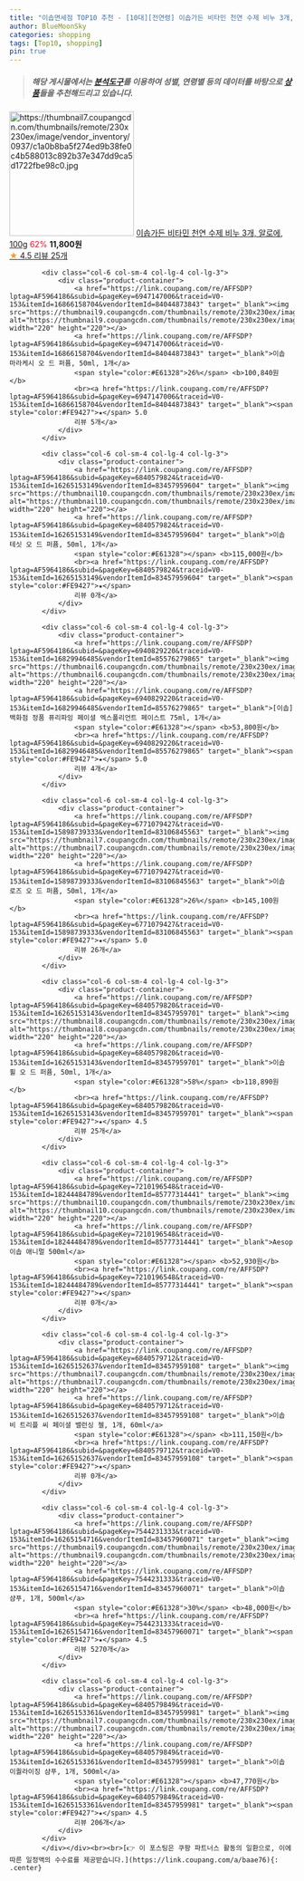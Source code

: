 ```yaml
---
title: "이솝면세점 TOP10 추천 - [10대][전연령] 이솝가든 비타민 천연 수제 비누 3개, 알로에, 100g"
author: BlueMoonSky
categories: shopping
tags: [Top10, shopping]
pin: true
---
```


> ##### 해당 게시물에서는 [**분석도구**](https://itemscout.io/)를 이용하여 **성별**, **연령별** 등의 데이터를 바탕으로 [**상품**](https://link.coupang.com/a/baae76)들을 추천해드리고 있습니다.
<div class="container"><div class="row">
            <div class="col-6 col-sm-4 col-lg-4 col-lg-3">
                <div class="product-container">
                    <a href="https://link.coupang.com/re/AFFSDP?lptag=AF5964186&subid=&pageKey=7656046610&traceid=V0-153&itemId=20383703462&vendorItemId=87466853728" target="_blank"><img src="https://thumbnail7.coupangcdn.com/thumbnails/remote/230x230ex/image/vendor_inventory/0937/c1a0b8ba5f274ed9b38fe0c4b588013c892b37e347dd9ca5d1722fbe98c0.jpg" alt="https://thumbnail7.coupangcdn.com/thumbnails/remote/230x230ex/image/vendor_inventory/0937/c1a0b8ba5f274ed9b38fe0c4b588013c892b37e347dd9ca5d1722fbe98c0.jpg" width="220" height="220"></a>
                    <a href="https://link.coupang.com/re/AFFSDP?lptag=AF5964186&subid=&pageKey=7656046610&traceid=V0-153&itemId=20383703462&vendorItemId=87466853728" target="_blank">이솝가든 비타민 천연 수제 비누 3개, 알로에, 100g</a>
                    <span style="color:#E61328">62%</span> <b>11,800원</b>
                    <br><a href="https://link.coupang.com/re/AFFSDP?lptag=AF5964186&subid=&pageKey=7656046610&traceid=V0-153&itemId=20383703462&vendorItemId=87466853728" target="_blank"><span style="color:#FE9427">★</span> 4.5
                    리뷰 25개</a>
                </div>
            </div>
            
            <div class="col-6 col-sm-4 col-lg-4 col-lg-3">
                <div class="product-container">
                    <a href="https://link.coupang.com/re/AFFSDP?lptag=AF5964186&subid=&pageKey=6947147006&traceid=V0-153&itemId=16866158704&vendorItemId=84044873843" target="_blank"><img src="https://thumbnail9.coupangcdn.com/thumbnails/remote/230x230ex/image/vendor_inventory/ae86/2acba1474ec2a45ef212c4bd4b959f626783197f9770e3d417b40a955978.jpg" alt="https://thumbnail9.coupangcdn.com/thumbnails/remote/230x230ex/image/vendor_inventory/ae86/2acba1474ec2a45ef212c4bd4b959f626783197f9770e3d417b40a955978.jpg" width="220" height="220"></a>
                    <a href="https://link.coupang.com/re/AFFSDP?lptag=AF5964186&subid=&pageKey=6947147006&traceid=V0-153&itemId=16866158704&vendorItemId=84044873843" target="_blank">이솝 마라케시 오 드 퍼퓸, 50ml, 1개</a>
                    <span style="color:#E61328">26%</span> <b>100,840원</b>
                    <br><a href="https://link.coupang.com/re/AFFSDP?lptag=AF5964186&subid=&pageKey=6947147006&traceid=V0-153&itemId=16866158704&vendorItemId=84044873843" target="_blank"><span style="color:#FE9427">★</span> 5.0
                    리뷰 5개</a>
                </div>
            </div>
            
            <div class="col-6 col-sm-4 col-lg-4 col-lg-3">
                <div class="product-container">
                    <a href="https://link.coupang.com/re/AFFSDP?lptag=AF5964186&subid=&pageKey=6840579824&traceid=V0-153&itemId=16265153149&vendorItemId=83457959604" target="_blank"><img src="https://thumbnail10.coupangcdn.com/thumbnails/remote/230x230ex/image/vendor_inventory/14c9/adbb5a047e29c91c6d602334391b2dbc16462cf1d3422ee22c178b35a246.jpg" alt="https://thumbnail10.coupangcdn.com/thumbnails/remote/230x230ex/image/vendor_inventory/14c9/adbb5a047e29c91c6d602334391b2dbc16462cf1d3422ee22c178b35a246.jpg" width="220" height="220"></a>
                    <a href="https://link.coupang.com/re/AFFSDP?lptag=AF5964186&subid=&pageKey=6840579824&traceid=V0-153&itemId=16265153149&vendorItemId=83457959604" target="_blank">이솝 테싯 오 드 퍼퓸, 50ml, 1개</a>
                    <span style="color:#E61328"></span> <b>115,000원</b>
                    <br><a href="https://link.coupang.com/re/AFFSDP?lptag=AF5964186&subid=&pageKey=6840579824&traceid=V0-153&itemId=16265153149&vendorItemId=83457959604" target="_blank"><span style="color:#FE9427">★</span> 
                    리뷰 0개</a>
                </div>
            </div>
            
            <div class="col-6 col-sm-4 col-lg-4 col-lg-3">
                <div class="product-container">
                    <a href="https://link.coupang.com/re/AFFSDP?lptag=AF5964186&subid=&pageKey=6940829220&traceid=V0-153&itemId=16829946485&vendorItemId=85576279865" target="_blank"><img src="https://thumbnail6.coupangcdn.com/thumbnails/remote/230x230ex/image/vendor_inventory/7b8c/99e88d3ddbc6f624a05273b60e1c46397da7725ea7a1ad84cee658a9cf2d.jpg" alt="https://thumbnail6.coupangcdn.com/thumbnails/remote/230x230ex/image/vendor_inventory/7b8c/99e88d3ddbc6f624a05273b60e1c46397da7725ea7a1ad84cee658a9cf2d.jpg" width="220" height="220"></a>
                    <a href="https://link.coupang.com/re/AFFSDP?lptag=AF5964186&subid=&pageKey=6940829220&traceid=V0-153&itemId=16829946485&vendorItemId=85576279865" target="_blank">[이솝] 백화점 정품 퓨리파잉 페이셜 엑스폴리언트 페이스트 75ml, 1개</a>
                    <span style="color:#E61328"></span> <b>53,800원</b>
                    <br><a href="https://link.coupang.com/re/AFFSDP?lptag=AF5964186&subid=&pageKey=6940829220&traceid=V0-153&itemId=16829946485&vendorItemId=85576279865" target="_blank"><span style="color:#FE9427">★</span> 5.0
                    리뷰 4개</a>
                </div>
            </div>
            
            <div class="col-6 col-sm-4 col-lg-4 col-lg-3">
                <div class="product-container">
                    <a href="https://link.coupang.com/re/AFFSDP?lptag=AF5964186&subid=&pageKey=6771079427&traceid=V0-153&itemId=15898739333&vendorItemId=83106845563" target="_blank"><img src="https://thumbnail7.coupangcdn.com/thumbnails/remote/230x230ex/image/vendor_inventory/faa5/3daf079424a5fb1efb343c349cafb9e27587bc249e37ae57035679a8ffa3.JPG" alt="https://thumbnail7.coupangcdn.com/thumbnails/remote/230x230ex/image/vendor_inventory/faa5/3daf079424a5fb1efb343c349cafb9e27587bc249e37ae57035679a8ffa3.JPG" width="220" height="220"></a>
                    <a href="https://link.coupang.com/re/AFFSDP?lptag=AF5964186&subid=&pageKey=6771079427&traceid=V0-153&itemId=15898739333&vendorItemId=83106845563" target="_blank">이솝 로즈 오 드 퍼퓸, 50ml, 1개</a>
                    <span style="color:#E61328">26%</span> <b>145,100원</b>
                    <br><a href="https://link.coupang.com/re/AFFSDP?lptag=AF5964186&subid=&pageKey=6771079427&traceid=V0-153&itemId=15898739333&vendorItemId=83106845563" target="_blank"><span style="color:#FE9427">★</span> 5.0
                    리뷰 26개</a>
                </div>
            </div>
            
            <div class="col-6 col-sm-4 col-lg-4 col-lg-3">
                <div class="product-container">
                    <a href="https://link.coupang.com/re/AFFSDP?lptag=AF5964186&subid=&pageKey=6840579820&traceid=V0-153&itemId=16265153143&vendorItemId=83457959701" target="_blank"><img src="https://thumbnail8.coupangcdn.com/thumbnails/remote/230x230ex/image/vendor_inventory/c130/d2c5bdc7d51388b07b848af5a644f29b172158511ea67441167c3fbcb7c9.jpg" alt="https://thumbnail8.coupangcdn.com/thumbnails/remote/230x230ex/image/vendor_inventory/c130/d2c5bdc7d51388b07b848af5a644f29b172158511ea67441167c3fbcb7c9.jpg" width="220" height="220"></a>
                    <a href="https://link.coupang.com/re/AFFSDP?lptag=AF5964186&subid=&pageKey=6840579820&traceid=V0-153&itemId=16265153143&vendorItemId=83457959701" target="_blank">이솝 휠 오 드 퍼퓸, 50ml, 1개</a>
                    <span style="color:#E61328">58%</span> <b>118,890원</b>
                    <br><a href="https://link.coupang.com/re/AFFSDP?lptag=AF5964186&subid=&pageKey=6840579820&traceid=V0-153&itemId=16265153143&vendorItemId=83457959701" target="_blank"><span style="color:#FE9427">★</span> 4.5
                    리뷰 25개</a>
                </div>
            </div>
            
            <div class="col-6 col-sm-4 col-lg-4 col-lg-3">
                <div class="product-container">
                    <a href="https://link.coupang.com/re/AFFSDP?lptag=AF5964186&subid=&pageKey=7210196548&traceid=V0-153&itemId=18244484789&vendorItemId=85777314441" target="_blank"><img src="https://thumbnail10.coupangcdn.com/thumbnails/remote/230x230ex/image/vendor_inventory/b68b/6f4ce3765c9404d79fd34fb4fe18d0bc22017210e926985f19e35d4974a2.jpg" alt="https://thumbnail10.coupangcdn.com/thumbnails/remote/230x230ex/image/vendor_inventory/b68b/6f4ce3765c9404d79fd34fb4fe18d0bc22017210e926985f19e35d4974a2.jpg" width="220" height="220"></a>
                    <a href="https://link.coupang.com/re/AFFSDP?lptag=AF5964186&subid=&pageKey=7210196548&traceid=V0-153&itemId=18244484789&vendorItemId=85777314441" target="_blank">Aesop 이솝 애니멀 500ml</a>
                    <span style="color:#E61328"></span> <b>52,930원</b>
                    <br><a href="https://link.coupang.com/re/AFFSDP?lptag=AF5964186&subid=&pageKey=7210196548&traceid=V0-153&itemId=18244484789&vendorItemId=85777314441" target="_blank"><span style="color:#FE9427">★</span> 
                    리뷰 0개</a>
                </div>
            </div>
            
            <div class="col-6 col-sm-4 col-lg-4 col-lg-3">
                <div class="product-container">
                    <a href="https://link.coupang.com/re/AFFSDP?lptag=AF5964186&subid=&pageKey=6840579712&traceid=V0-153&itemId=16265152637&vendorItemId=83457959108" target="_blank"><img src="https://thumbnail7.coupangcdn.com/thumbnails/remote/230x230ex/image/vendor_inventory/1cce/3afa841224eacf8d238dd03d2521a720ef607bcfc058bbe0defb4e66427d.jpg" alt="https://thumbnail7.coupangcdn.com/thumbnails/remote/230x230ex/image/vendor_inventory/1cce/3afa841224eacf8d238dd03d2521a720ef607bcfc058bbe0defb4e66427d.jpg" width="220" height="220"></a>
                    <a href="https://link.coupang.com/re/AFFSDP?lptag=AF5964186&subid=&pageKey=6840579712&traceid=V0-153&itemId=16265152637&vendorItemId=83457959108" target="_blank">이솝 비 트리플 씨 페이셜 밸런싱 젤, 1개, 60ml</a>
                    <span style="color:#E61328"></span> <b>111,150원</b>
                    <br><a href="https://link.coupang.com/re/AFFSDP?lptag=AF5964186&subid=&pageKey=6840579712&traceid=V0-153&itemId=16265152637&vendorItemId=83457959108" target="_blank"><span style="color:#FE9427">★</span> 
                    리뷰 0개</a>
                </div>
            </div>
            
            <div class="col-6 col-sm-4 col-lg-4 col-lg-3">
                <div class="product-container">
                    <a href="https://link.coupang.com/re/AFFSDP?lptag=AF5964186&subid=&pageKey=7544231333&traceid=V0-153&itemId=16265154716&vendorItemId=83457960071" target="_blank"><img src="https://thumbnail9.coupangcdn.com/thumbnails/remote/230x230ex/image/vendor_inventory/3bb9/c00c37cee77605cb76e45958878cc69661c9af5e905bce38e4ea082f95e4.jpg" alt="https://thumbnail9.coupangcdn.com/thumbnails/remote/230x230ex/image/vendor_inventory/3bb9/c00c37cee77605cb76e45958878cc69661c9af5e905bce38e4ea082f95e4.jpg" width="220" height="220"></a>
                    <a href="https://link.coupang.com/re/AFFSDP?lptag=AF5964186&subid=&pageKey=7544231333&traceid=V0-153&itemId=16265154716&vendorItemId=83457960071" target="_blank">이솝 샴푸, 1개, 500ml</a>
                    <span style="color:#E61328">30%</span> <b>48,000원</b>
                    <br><a href="https://link.coupang.com/re/AFFSDP?lptag=AF5964186&subid=&pageKey=7544231333&traceid=V0-153&itemId=16265154716&vendorItemId=83457960071" target="_blank"><span style="color:#FE9427">★</span> 4.5
                    리뷰 5270개</a>
                </div>
            </div>
            
            <div class="col-6 col-sm-4 col-lg-4 col-lg-3">
                <div class="product-container">
                    <a href="https://link.coupang.com/re/AFFSDP?lptag=AF5964186&subid=&pageKey=6840579849&traceid=V0-153&itemId=16265153361&vendorItemId=83457959981" target="_blank"><img src="https://thumbnail7.coupangcdn.com/thumbnails/remote/230x230ex/image/vendor_inventory/0703/f279acb5063385231ccd68dcf392dae1792fb22fb3a4c9b94cf8561d501c.jpg" alt="https://thumbnail7.coupangcdn.com/thumbnails/remote/230x230ex/image/vendor_inventory/0703/f279acb5063385231ccd68dcf392dae1792fb22fb3a4c9b94cf8561d501c.jpg" width="220" height="220"></a>
                    <a href="https://link.coupang.com/re/AFFSDP?lptag=AF5964186&subid=&pageKey=6840579849&traceid=V0-153&itemId=16265153361&vendorItemId=83457959981" target="_blank">이솝 이퀄라이징 샴푸, 1개, 500ml</a>
                    <span style="color:#E61328"></span> <b>47,770원</b>
                    <br><a href="https://link.coupang.com/re/AFFSDP?lptag=AF5964186&subid=&pageKey=6840579849&traceid=V0-153&itemId=16265153361&vendorItemId=83457959981" target="_blank"><span style="color:#FE9427">★</span> 4.5
                    리뷰 206개</a>
                </div>
            </div>
            </div></div><br><br>[👉 이 포스팅은 쿠팡 파트너스 활동의 일환으로, 이에 따른 일정액의 수수료를 제공받습니다.](https://link.coupang.com/a/baae76){: .center}